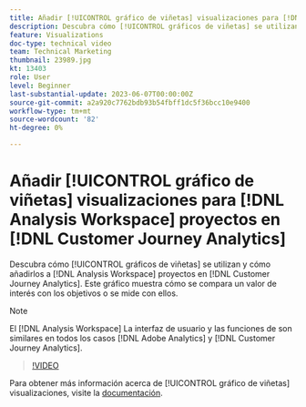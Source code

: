 ```yaml
---
title: Añadir [!UICONTROL gráfico de viñetas] visualizaciones para [!DNL Analysis Workspace] proyectos
description: Descubra cómo [!UICONTROL gráficos de viñetas] se utilizan y cómo añadirlos a [!DNL Analysis Workspace] proyectos en [!DNL Customer Journey Analytics].
feature: Visualizations
doc-type: technical video
team: Technical Marketing
thumbnail: 23989.jpg
kt: 13403
role: User
level: Beginner
last-substantial-update: 2023-06-07T00:00:00Z
source-git-commit: a2a920c7762bdb93b54fbff1dc5f36bcc10e9400
workflow-type: tm+mt
source-wordcount: '82'
ht-degree: 0%

---
```


# Añadir [!UICONTROL gráfico de viñetas] visualizaciones para [!DNL Analysis Workspace] proyectos en [!DNL Customer Journey Analytics]

Descubra cómo [!UICONTROL gráficos de viñetas] se utilizan y cómo añadirlos a [!DNL Analysis Workspace] proyectos en [!DNL Customer Journey Analytics]. Este gráfico muestra cómo se compara un valor de interés con los objetivos o se mide con ellos.

>[!NOTE]
>
>El [!DNL Analysis Workspace] La interfaz de usuario y las funciones de son similares en todos los casos [!DNL Adobe Analytics] y [!DNL Customer Journey Analytics].

>[!VIDEO](https://video.tv.adobe.com/v/23989/?quality=12&learn=on)

Para obtener más información acerca de [!UICONTROL gráfico de viñetas] visualizaciones, visite la [documentación](https://experienceleague.adobe.com/docs/analytics-platform/using/cja-workspace/visualizations/bullet-graph.html).
